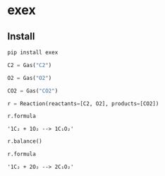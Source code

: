 exex
================

<!-- WARNING: THIS FILE WAS AUTOGENERATED! DO NOT EDIT! -->

## Install

``` sh
pip install exex
```

``` python
C2 = Gas("C2")
```

``` python
O2 = Gas("O2")
```

``` python
CO2 = Gas("CO2")
```

``` python
r = Reaction(reactants=[C2, O2], products=[CO2])
```

``` python
r.formula
```

    '1C₂ + 1O₂ --> 1C₁O₂'

``` python
r.balance()
```

``` python
r.formula
```

    '1C₂ + 2O₂ --> 2C₁O₂'
